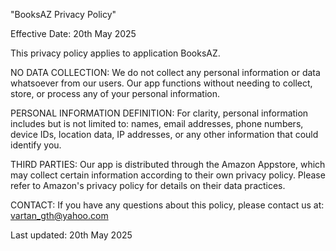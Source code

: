 "BooksAZ Privacy Policy" 

Effective Date: 20th May 2025

This privacy policy applies to application BooksAZ.

NO DATA COLLECTION:
We do not collect any personal information or data whatsoever from our users. Our app functions without needing to collect, store, or process any of your personal information.

PERSONAL INFORMATION DEFINITION:
For clarity, personal information includes but is not limited to: names, email addresses, phone numbers, device IDs, location data, IP addresses, or any other information that could identify you.

THIRD PARTIES:
Our app is distributed through the Amazon Appstore, which may collect certain information according to their own privacy policy. Please refer to Amazon's privacy policy for details on their data practices.

CONTACT:
If you have any questions about this policy, please contact us at: vartan_gth@yahoo.com

Last updated: 20th May 2025